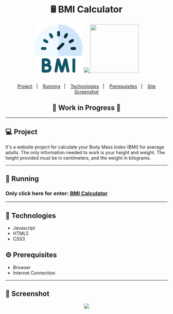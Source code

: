 <h1 align="center">
    🖩 BMI Calculator
</h1>

<div align="center">
    <img height="150px" width="150px" src="assets/img/bmi.png"></img>
    <a href="https://github.com/ErnstBeckerNeto/bmi-calculator">
    <img height="150px" src="https://github-readme-stats.vercel.app/api/pin/?username=ernstbeckerneto&repo=bmi-calculator&theme=gotham">
    <img height="150px" width="150px" src="https://cdn.jsdelivr.net/gh/devicons/devicon/icons/javascript/javascript-original.svg">
</div>

<br>

<p align="center">
    <a href="#-project">Project</a>&nbsp;&nbsp;&nbsp;|&nbsp;&nbsp;&nbsp;
    <a href="#-running">Running</a>&nbsp;&nbsp;&nbsp;|&nbsp;&nbsp;&nbsp;
    <a href="#-technologies">Technologies</a>&nbsp;&nbsp;&nbsp;|&nbsp;&nbsp;&nbsp;
    <a href="#-prerequisites">Prerequisites</a>&nbsp;&nbsp;&nbsp;|&nbsp;&nbsp;&nbsp;
    <a href="#-screenshot">Site Screenshot</a>
</p>

<h2 align="center">
    🚧  Work in Progress  🚧
</h2>

<hr>

### <h2>💻 Project</h2>

<p>
It's a website project for calculate your Body Mass Index (BMI) for average adults.
The only information needed to work is your height and weight.
The height provided must be in centimeters, and the weight in kilograms.
</p>

<hr>

### <h2>📗 Running</h2>

<h3>
Only click here for enter:
<a href="https://ernstbeckerneto-bmi.netlify.app/" rel="external" target="_blank">BMI Calculator</a>
</h3>

<hr>

### <h2>🚀 Technologies</h2>

<ul>
    <li>Javascript
    <li>HTML5
    <li>CSS3
</ul>

### <h2>⚙ Prerequisites</h2>

<ul>
    <li>Browser
    <li>Internet Connection
</ul>
    
<hr>

### <h2>📸 Screenshot</h2>

<div align="center">
    <img src="https://cdn.discordapp.com/attachments/980802949221605390/980806418137481226/BMI_Calculator.png">
</div>
